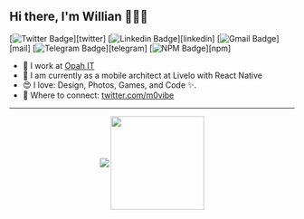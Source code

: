 ## Hi there, I'm Willian 👋🚀🎵

[![Twitter Badge](https://img.shields.io/badge/-@felipe_bergamin-3370cc?style=flat&labelColor=3370cc&logo=twitter&logoColor=white&link=https://twitter.com/'m0vibe)][twitter]
[![Linkedin Badge](https://img.shields.io/badge/-Felipe%20Bergamin-3370cc?style=flat&logo=Linkedin&logoColor=white&link=https://www.linkedin.com/in/willianribeiroangelo/)][linkedin]
[![Gmail Badge](https://img.shields.io/badge/-felipebergamin6@gmail.com-3370cc?style=flat&logo=Gmail&logoColor=white&link=mailto:agfoccus@gmail.com)][mail]
[![Telegram Badge](https://img.shields.io/badge/-@felipebergamin-3370cc?style=flat&logo=Telegram&logoColor=white&link=https://t.me/movibe)][telegram]
[![NPM Badge](https://img.shields.io/badge/-@felipebergamin-3370cc?style=flat&logo=npm&logoColor=white&link=https://www.npmjs.com/~movibe)][npm]


- 💼 I work at [Opah IT](https://www.opah.com.br/)
- 💬 I am currently as a mobile architect at Livelo with React Native
- 😍 I love: Design, Photos, Games, and Code ✨.
- 🤝 Where to connect: [twitter.com/m0vibe](https://www.twitter.com/m0vibe)

-------

<p align="center">
  <img
      align="center"
      src="https://github-readme-stats.vercel.app/api/top-langs/?username=movibe&layout=compact"
    />
  <img
      align="center"
      height="165"
      src="https://github-readme-stats.vercel.app/api?username=movibe&count_private=true&show_icons=true&custom_title=Github%20Status&hide=issues"
    />
</p>
